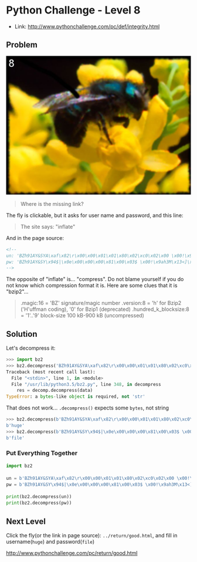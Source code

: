 # Python Challenge - Level 8

- Link: http://www.pythonchallenge.com/pc/def/integrity.html

## Problem

![](src/level_08/integrity.jpg)

> Where is the missing link?

The fly is clickable, but it asks for user name and password, and this line:

> The site says: "inflate"

And in the page source:

```html
<!--
un: 'BZh91AY&SYA\xaf\x82\r\x00\x00\x01\x01\x80\x02\xc0\x02\x00 \x00!\x9ah3M\x07<]\xc9\x14\xe1BA\x06\xbe\x084'
pw: 'BZh91AY&SY\x94$|\x0e\x00\x00\x00\x81\x00\x03$ \x00!\x9ah3M\x13<]\xc9\x14\xe1BBP\x91\xf08'
-->
```

The opposite of "inflate" is... "compress". Do not blame yourself if you do not know which compression format it is. 
Here are some clues that it is "bzip2"...

> .magic:16                       = 'BZ' signature/magic number
> .version:8                      = 'h' for Bzip2 ('H'uffman coding), '0' for Bzip1 (deprecated)
> .hundred_k_blocksize:8          = '1'..'9' block-size 100 kB-900 kB (uncompressed)

## Solution

Let's decompress it:

```python
>>> import bz2
>>> bz2.decompress('BZh91AY&SYA\xaf\x82\r\x00\x00\x01\x01\x80\x02\xc0\x02\x00 \x00!\x9ah3M\x07<]\xc9\x14\xe1BA\x06\xbe\x084')
Traceback (most recent call last):
  File "<stdin>", line 1, in <module>
  File "/usr/lib/python3.5/bz2.py", line 348, in decompress
    res = decomp.decompress(data)
TypeError: a bytes-like object is required, not 'str'
```

That does not work... ``.decompress()`` expects some ``bytes``, not string

```python
>>> bz2.decompress(b'BZh91AY&SYA\xaf\x82\r\x00\x00\x01\x01\x80\x02\xc0\x02\x00 \x00!\x9ah3M\x07<]\xc9\x14\xe1BA\x06\xbe\x084')
b'huge'
>>> bz2.decompress(b'BZh91AY&SY\x94$|\x0e\x00\x00\x00\x81\x00\x03$ \x00!\x9ah3M\x13<]\xc9\x14\xe1BBP\x91\xf08')
b'file'
```

### Put Everything Together

```python
import bz2

un = b'BZh91AY&SYA\xaf\x82\r\x00\x00\x01\x01\x80\x02\xc0\x02\x00 \x00!\x9ah3M\x07<]\xc9\x14\xe1BA\x06\xbe\x084'
pw = b'BZh91AY&SY\x94$|\x0e\x00\x00\x00\x81\x00\x03$ \x00!\x9ah3M\x13<]\xc9\x14\xe1BBP\x91\xf08'

print(bz2.decompress(un))
print(bz2.decompress(pw))
```

## Next Level

Click the fly(or the link in page source): ``../return/good.html``, and fill in username(``huge``) and password(``file``)

http://www.pythonchallenge.com/pc/return/good.html

